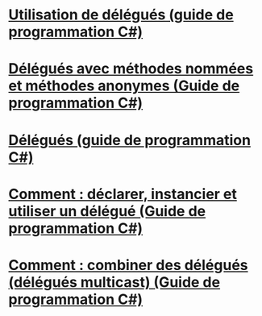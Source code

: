 # [Utilisation de délégués (guide de programmation C#)](using-delegates.md)
# [Délégués avec méthodes nommées et méthodes anonymes (Guide de programmation C#)](delegates-with-named-vs-anonymous-methods.md)
# [Délégués (guide de programmation C#)](index.md)
# [Comment : déclarer, instancier et utiliser un délégué (Guide de programmation C#)](how-to-declare-instantiate-and-use-a-delegate.md)
# [Comment : combiner des délégués (délégués multicast) (Guide de programmation C#)](how-to-combine-delegates-multicast-delegates.md)
